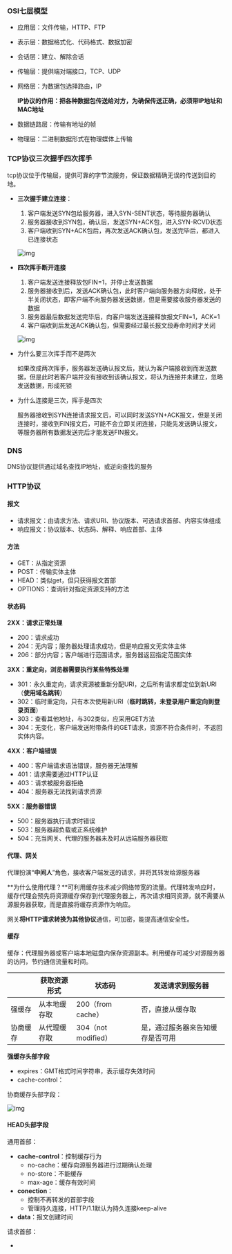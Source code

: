 ### OSI七层模型

* 应用层：文件传输，HTTP、FTP

* 表示层：数据格式化、代码格式、数据加密

* 会话层：建立、解除会话

* 传输层：提供端对端接口，TCP、UDP

* 网络层：为数据包选择路由，IP

  **IP协议的作用：把各种数据包传送给对方，为确保传送正确，必须带IP地址和MAC地址**

* 数据链路层：传输有地址的帧

* 物理层：二进制数据形式在物理媒体上传输

### TCP协议三次握手四次挥手

tcp协议位于传输层，提供可靠的字节流服务，保证数据精确无误的传送到目的地。

* **三次握手建立连接**：

  1. 客户端发送SYN包给服务器，进入SYN-SENT状态，等待服务器确认
  2. 服务器接收到SYN包，确认后，发送SYN+ACK包，进入SYN-RCVD状态
  3. 客户端收到SYN+ACK包后，再次发送ACK确认包，发送完毕后，都进入已连接状态

  ![img](https://img-blog.csdn.net/20180717202520531?watermark/2/text/aHR0cHM6Ly9ibG9nLmNzZG4ubmV0L3FxXzM4OTUwMzE2/font/5a6L5L2T/fontsize/400/fill/I0JBQkFCMA==/dissolve/70)

* **四次挥手断开连接**

  1. 客户端发送连接释放包FIN=1，并停止发送数据
  2. 服务器接收到后，发送ACK确认包，此时客户端向服务器方向释放，处于半关闭状态，即客户端不向服务器发送数据，但是需要接收服务器发送的数据
  3. 服务器最后数据发送完毕后，向客户端发送连接释放报文FIN=1，ACK=1
  4. 客户端收到后发送ACK确认包，但需要经过最长报文段寿命时间才关闭

  ![img](https://img-blog.csdn.net/20180717204202563?watermark/2/text/aHR0cHM6Ly9ibG9nLmNzZG4ubmV0L3FxXzM4OTUwMzE2/font/5a6L5L2T/fontsize/400/fill/I0JBQkFCMA==/dissolve/70)

* 为什么要三次挥手而不是两次

  如果改成两次挥手，服务器发送确认报文后，就认为客户端接收到而发送数据，但是此时若客户端并没有接收到该确认报文，将认为连接并未建立，忽略发送数据，形成死锁

* 为什么连接是三次，挥手是四次

  服务器接收到SYN连接请求报文后，可以同时发送SYN+ACK报文，但是关闭连接时，接收到FIN报文后，可能不会立即关闭连接，只能先发送确认报文，等服务器所有数据发送完后才能发送FIN报文。

### DNS

DNS协议提供通过域名查找IP地址，或逆向查找的服务

### HTTP协议

#### 报文

* 请求报文：由请求方法、请求URI、协议版本、可选请求首部、内容实体组成
* 响应报文：协议版本、状态码、解释、响应首部、主体

#### 方法

* GET：从指定资源
* POST：传输实体主体
* HEAD：类似get，但只获得报文首部
* OPTIONS：查询针对指定资源支持的方法

#### 状态码

**2XX：请求正常处理**

* 200：请求成功
* 204：无内容；服务器处理请求成功，但是响应报文无实体主体
* 206：部分内容；客户端进行范围请求，服务器返回指定范围实体

**3XX：重定向，浏览器需要执行某些特殊处理**

* 301：永久重定向，请求资源被重新分配URI，之后所有请求都定位到新URI（**使用域名跳转**）
* 302：临时重定向，只有本次使用新URI（**临时跳转，未登录用户重定向到登录页面**）
* 303：查看其他地址，与302类似，应采用GET方法
* 304：无变化，客户端发送附带条件的GET请求，资源不符合条件时，不返回实体内容。

**4XX：客户端错误**

* 400：客户端请求语法错误，服务器无法理解
* 401：请求需要通过HTTP认证
* 403：请求被服务器拒绝
* 404：服务器无法找到请求资源

**5XX：服务器错误**

* 500：服务器执行请求时错误
* 503：服务器超负载或正系统维护
* 504：充当网关、代理的服务器未及时从远端服务器获取

#### 代理、网关

代理扮演“**中间人**”角色，接收客户端发送的请求，并将其转发给源服务器

**为什么使用代理？**可利用缓存技术减少网络带宽的流量。代理转发响应时，缓存代理会预先将资源缓存保存到代理服务器上，再次请求相同资源，就不需要从源服务器获取，而是直接将缓存资源作为响应。

网关**将HTTP请求转换为其他协议**通信，可加密，能提高通信安全性。

#### 缓存

缓存：代理服务器或客户端本地磁盘内保存资源副本。利用缓存可减少对源服务器的访问，节约通信流量和时间。

|          | 获取资源形式 | 状态码              | 发送请求到服务器                 |
| -------- | ------------ | ------------------- | -------------------------------- |
| 强缓存   | 从本地缓存取 | 200（from cache）   | 否，直接从缓存取                 |
| 协商缓存 | 从代理缓存取 | 304（not modified） | 是，通过服务器来告知缓存是否可用 |

**强缓存头部字段**

* expires：GMT格式时间字符串，表示缓存失效时间
* cache-control：

协商缓存头部字段：

![img](https://images2015.cnblogs.com/blog/408483/201605/408483-20160525182943272-204994049.png)

#### HEAD头部字段

通用首部：

* **cache-control**：控制缓存行为
  * no-cache：缓存向源服务器进行过期确认处理
  * no-store：不能缓存
  * max-age：缓存有效时间
* **conection**：
  * 控制不再转发的首部字段
  * 管理持久连接，HTTP/1.1默认为持久连接keep-alive
* **data**：报文创建时间

请求首部：

* 

